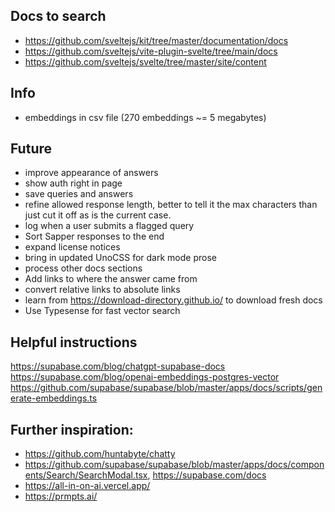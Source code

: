 ## Docs to search
- https://github.com/sveltejs/kit/tree/master/documentation/docs 
- https://github.com/sveltejs/vite-plugin-svelte/tree/main/docs
- https://github.com/sveltejs/svelte/tree/master/site/content

## Info
- embeddings in csv file (270 embeddings ~= 5 megabytes)

## Future
- improve appearance of answers
- show auth right in page
- save queries and answers
- refine allowed response length, better to tell it the max characters than just cut it off as is the current case.
- log when a user submits a flagged query
- Sort Sapper responses to the end
- expand license notices
- bring in updated UnoCSS for dark mode prose
- process other docs sections
- Add links to where the answer came from
- convert relative links to absolute links
- learn from https://download-directory.github.io/ to download fresh docs
- Use Typesense for fast vector search

## Helpful instructions
https://supabase.com/blog/chatgpt-supabase-docs
https://supabase.com/blog/openai-embeddings-postgres-vector
https://github.com/supabase/supabase/blob/master/apps/docs/scripts/generate-embeddings.ts

## Further inspiration:
- https://github.com/huntabyte/chatty
- https://github.com/supabase/supabase/blob/master/apps/docs/components/Search/SearchModal.tsx, https://supabase.com/docs
- https://all-in-on-ai.vercel.app/
- https://prmpts.ai/